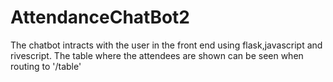 # AttendanceChatBot2
The chatbot intracts with the user in the front end using flask,javascript and rivescript.
The table where the attendees are shown can be seen when routing to '/table'
